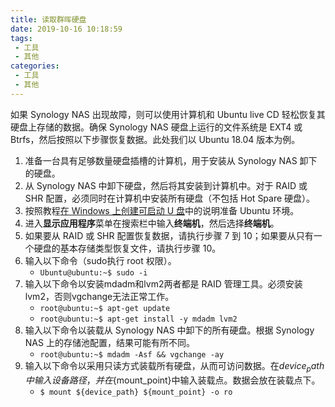 ```yaml
---
title: 读取群晖硬盘
date: 2019-10-16 10:18:59
tags:
 - 工具
 - 其他
categories:
 - 工具
 - 其他
---
```


如果 Synology NAS 出现故障，则可以使用计算机和 Ubuntu live CD 轻松恢复其硬盘上存储的数据。确保 Synology NAS 硬盘上运行的文件系统是 EXT4 或 Btrfs，然后按照以下步骤恢复数据。此处我们以 Ubuntu 18.04 版本为例。

<!--more-->

1. 准备一台具有足够数量硬盘插槽的计算机，用于安装从 Synology NAS 卸下的硬盘。
2. 从 Synology NAS 中卸下硬盘，然后将其安装到计算机中。对于 RAID 或 SHR 配置，必须同时在计算机中安装所有硬盘（不包括 Hot Spare 硬盘）。
3. 按照教程[在 Windows 上创建可启动 U 盘](https://tutorials.ubuntu.com/tutorial/tutorial-create-a-usb-stick-on-windows#0)中的说明准备 Ubuntu 环境。
4. 进入**显示应用程序**菜单在搜索栏中输入**终端机**，然后选择**终端机**。
5. 如果要从 RAID 或 SHR 配置恢复数据，请执行步骤 7 到 10；如果要从只有一个硬盘的基本存储类型恢复文件，请执行步骤 10。
6. 输入以下命令（sudo执行 root 权限）。
   - `Ubuntu@ubuntu:~$ sudo -i`
7. 输入以下命令以安装mdadm和lvm2两者都是 RAID 管理工具。必须安装lvm2，否则vgchange无法正常工作。
   - `root@ubuntu:~$ apt-get update`
   - `root@ubuntu:~$ apt-get install -y mdadm lvm2`
8. 输入以下命令以装载从 Synology NAS 中卸下的所有硬盘。根据 Synology NAS 上的存储池配置，结果可能有所不同。
   - `root@ubuntu:~$ mdadm -Asf && vgchange -ay`
9. 输入以下命令以采用只读方式装载所有硬盘，从而可访问数据。在${device_path}中输入设备路径，并在${mount_point}中输入装载点。数据会放在装载点下。
   - `$ mount ${device_path} ${mount_point} -o ro`


